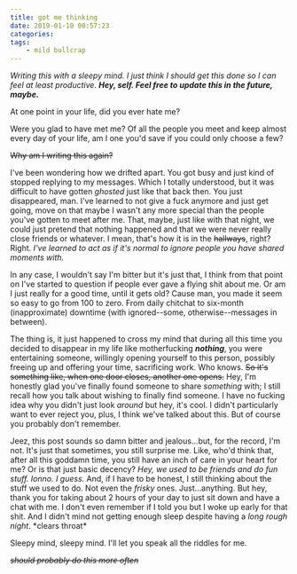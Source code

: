 ```yaml
---
title: got me thinking
date: 2019-01-10 00:57:23
categories:
tags:
    - mild bullcrap
---
```


*Writing this with a sleepy mind. I just think I should get this done so I can feel at least productive. __Hey, self. Feel free to update this in the future, maybe.__*

At one point in your life, did you ever hate me?

Were you glad to have met me? Of all the people you meet and keep almost every day of your life, am I one you'd save if you could only choose a few?

~~Why am I writing this again?~~

I've been wondering how we drifted apart. You got busy and just kind <!-- more --> of stopped replying to my messages. Which I totally understood, but it was difficult to have gotten _ghosted_ just like that back then. You just disappeared, man. I've learned to not give a fuck anymore and just get going, move on that maybe I wasn't any more special than the people you've gotten to meet after me. That, maybe, just like with that night, we could just pretend that nothing happened and that we were never really close friends or whatever. I mean, that's how it is in the ~~hallways~~, right? Right. _I've learned to act as if it's normal to ignore people you have shared moments with._ 

In any case, I wouldn't say I'm bitter but it's just that, I think from that point on I've started to question if people ever gave a flying shit about me. Or am I just really for a good time, until it gets old? Cause man, you made it seem so easy to go from 100 to zero. From daily chitchat to six-month (inapproximate) downtime (with ignored--some, otherwise--messages in between).

The thing is, it just happened to cross my mind that during all this time you decided to disappear in my life like motherfucking __*nothing*__, you were entertaining someone, willingly opening yourself to this person, possibly freeing up and offering your time, sacrificing work. Who knows. ~~So it's something like, when one door closes, another one opens.~~ Hey, I'm honestly glad you've finally found someone to share _something_ with; I still recall how you talk about wishing to finally find someone. I have no fucking idea why you didn't just look _around_ but hey, it's cool. I didn't particularly want to ever reject you, plus, I think we've talked about this. But of course you probably don't remember. 

Jeez, this post sounds so damn bitter and jealous...but, for the record, I'm not. It's just that sometimes, you still surprise me. Like, who'd think that, after all this goddamn time, you still have an inch of care in your heart for me? Or is that just basic decency? _Hey, we used to be friends and do fun stuff. Ionno. I guess._ And, if I have to be honest, I still thinking about the stuff we used to do. Not even the _frisky_ ones. Just...anything. But hey, thank you for taking about 2 hours of your day to just sit down and have a chat with me. I don't even remember if I told you but I woke up early for that shit. And I didn't mind not getting enough sleep despite having a _long rough night_. \*clears throat\*

Sleepy mind, sleepy mind. I'll let you speak all the riddles for me.

_~~should probably do this more often~~_
